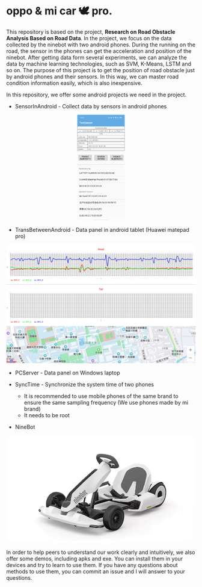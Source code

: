 # oppo & mi car 🕊️ pro.

This repository is based on the project, **Research on Road Obstacle Analysis Based on Road Data**.  In the project, we focus on the data collected by the ninebot with two android phones. During the running on the road, the sensor in the phones can get the acceleration and position of the ninebot. After getting data form several experiments, we can analyze the data by machine learning technologies, such as SVM, K-Means, LSTM and so on. The purpose of this project is to get the position of road obstacle just by android phones and their sensors. In this way, we can master road condition information easily, which is also inexpensive.

In this repository, we offer some android projects we need in the project. 

-  SensorInAndroid - Collect data by sensors in android phones

<div align="center"><img src="./img/1.jpg" alt="img" width="25%" height="25%" /></div>

- TransBetweenAndroid - Data panel in android tablet (Huawei matepad pro) 

![img](./img/2.jpg)

- PCServer - Data panel on Windows laptop

- SyncTime - Synchronize the system time of two phones
  - It is recommended to use mobile phones of the same brand to ensure the same sampling frequency (We use phones made by mi brand)
  - It needs to be root
- NineBot

![img](./img/0.jpeg)

In order to help peers to understand our work clearly and intuitively, we also offer some demos, including apks and exe. You can install them in your devices and try to learn to use them. If you have any questions about methods to use them, you can commit an issue and I will answer to your questions.
